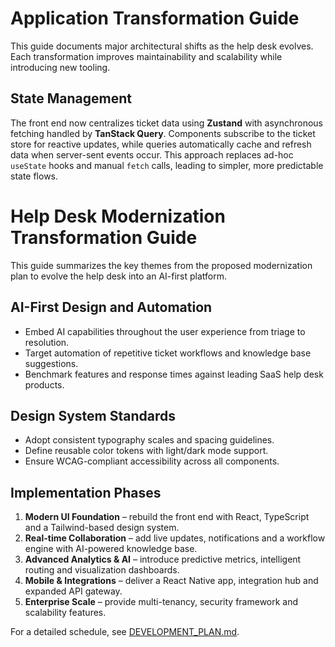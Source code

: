 
# Application Transformation Guide

This guide documents major architectural shifts as the help desk evolves. Each transformation improves maintainability and scalability while introducing new tooling.

## State Management

The front end now centralizes ticket data using **Zustand** with asynchronous fetching handled by **TanStack Query**. Components subscribe to the ticket store for reactive updates, while queries automatically cache and refresh data when server-sent events occur. This approach replaces ad-hoc `useState` hooks and manual `fetch` calls, leading to simpler, more predictable state flows.


# Help Desk Modernization Transformation Guide

This guide summarizes the key themes from the proposed modernization plan to evolve the help desk into an AI-first platform.

## AI-First Design and Automation

- Embed AI capabilities throughout the user experience from triage to resolution.
- Target automation of repetitive ticket workflows and knowledge base suggestions.
- Benchmark features and response times against leading SaaS help desk products.

## Design System Standards

- Adopt consistent typography scales and spacing guidelines.
- Define reusable color tokens with light/dark mode support.
- Ensure WCAG-compliant accessibility across all components.

## Implementation Phases

1. **Modern UI Foundation** – rebuild the front end with React, TypeScript and a Tailwind-based design system.
2. **Real-time Collaboration** – add live updates, notifications and a workflow engine with AI-powered knowledge base.
3. **Advanced Analytics & AI** – introduce predictive metrics, intelligent routing and visualization dashboards.
4. **Mobile & Integrations** – deliver a React Native app, integration hub and expanded API gateway.
5. **Enterprise Scale** – provide multi-tenancy, security framework and scalability features.

For a detailed schedule, see [DEVELOPMENT_PLAN.md](DEVELOPMENT_PLAN.md).

